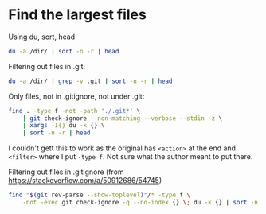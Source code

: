 # Find the largest files


Using du, sort, head

```bash
du -a /dir/ | sort -n -r | head
```

Filtering out files in .git:

```bash
du -a /dir/ | grep -v .git | sort -n -r | head
```

Only files, not in .gitignore, not under .git:
```bash
find . -type f -not -path './.git*' \
    | git check-ignore --non-matching --verbose --stdin -z \
    | xargs -I{} du -k {} \
    | sort -n -r | head
```

I couldn't gett this to work as the original has `<action>` at the end and `<filter>`
where I put `-type f`. Not sure what the author meant to put there.

Filtering out files in .gitignore (from https://stackoverflow.com/a/50912686/54745)

```bash
find "$(git rev-parse --show-toplevel)"/* -type f \
    -not -exec git check-ignore -q --no-index {} \; du -k {} | sort -n -r | head
```

